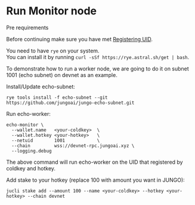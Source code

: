 # Run Monitor node

<div class="warning">
Pre requirements 

Before continuing make sure you have met [Registering UID](register-uid.md).

You need to have `rye` on your system.<br> You can install it by running `curl -sSf https://rye.astral.sh/get | bash`.
</div>

To demonstrate how to run a worker node, we are going to do it on subnet 1001 (echo subnet) on
devnet as an example.

Install/Update echo-subnet:

```
rye tools install -f echo-subnet --git https://github.com/jungoai/jungo-echo-subnet.git
```

Run echo-worker:

```
echo-monitor \
  --wallet.name   <your-coldkey>  \
  --wallet.hotkey <your-hotkey>   \
  --netuid        1001            \
  --chain         wss://devnet-rpc.jungoai.xyz \
  --logging.debug 
```

The above command will run echo-worker on the UID that registered by coldkey and hotkey.

Add stake to your hotkey (replace 100 with amount you want in JUNGO):

```
jucli stake add --amount 100 --name <your-coldkey> --hotkey <your-hotkey> --chain devnet
```
